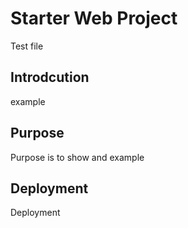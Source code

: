 # Starter Web Project
Test file
## Introdcution
example
## Purpose
Purpose is to show and example
## Deployment
Deployment